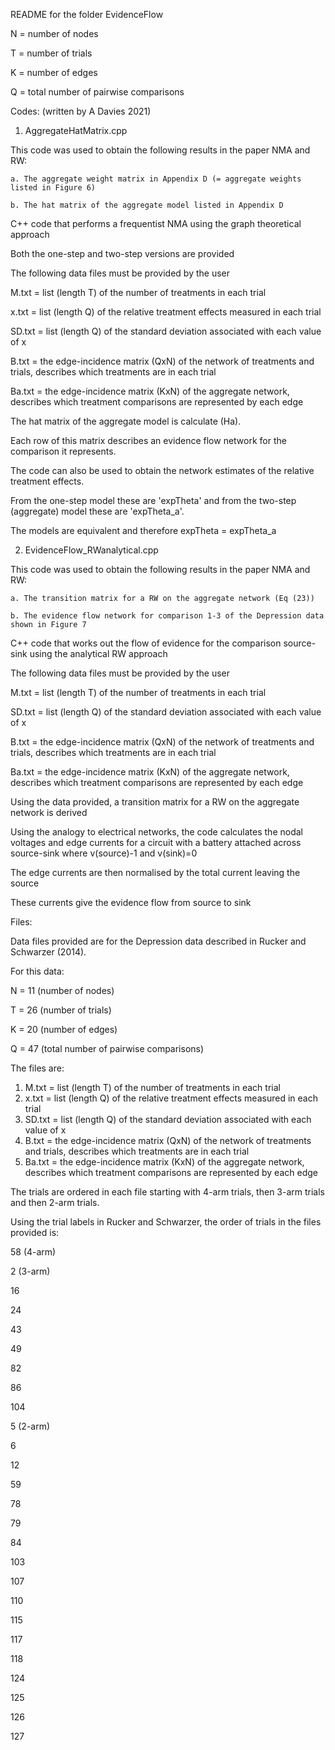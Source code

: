 README for the folder EvidenceFlow

N = number of nodes

T = number of trials

K = number of edges

Q = total number of pairwise comparisons



Codes: (written by A Davies 2021)
1. AggregateHatMatrix.cpp

  This code was used to obtain the following results in the paper NMA and RW:

    a. The aggregate weight matrix in Appendix D (= aggregate weights listed in Figure 6)

    b. The hat matrix of the aggregate model listed in Appendix D

  C++ code that performs a frequentist NMA using the graph theoretical approach
  
  Both the one-step and two-step versions are provided
  
  The following data files must be provided by the user
  
  M.txt = list (length T) of the number of treatments in each trial
  
  x.txt = list (length Q) of the relative treatment effects measured in each trial
  
  SD.txt = list (length Q) of the standard deviation associated with each value of x
  
  B.txt = the edge-incidence matrix (QxN) of the network of treatments and trials, describes which treatments are in each trial
  
  Ba.txt = the edge-incidence matrix (KxN) of the aggregate network, describes which treatment comparisons are represented by each edge


  The hat matrix of the aggregate model is calculate (Ha). 
  
  Each row of this matrix describes an evidence flow network for the comparison it represents. 


  The code can also be used to obtain the network estimates of the relative treatment effects. 
  
  From the one-step model these are 'expTheta' and from the two-step (aggregate) model these are 'expTheta_a'.
  
  The models are equivalent and therefore expTheta = expTheta_a
  

2. EvidenceFlow_RWanalytical.cpp

  This code was used to obtain the following results in the paper NMA and RW:

    a. The transition matrix for a RW on the aggregate network (Eq (23))
  
    b. The evidence flow network for comparison 1-3 of the Depression data shown in Figure 7
  
  
  C++ code that works out the flow of evidence for the comparison source-sink using the analytical RW approach
  
  The following data files must be provided by the user
  
  M.txt = list (length T) of the number of treatments in each trial
  
  SD.txt = list (length Q) of the standard deviation associated with each value of x
  
  B.txt = the edge-incidence matrix (QxN) of the network of treatments and trials, describes which treatments are in each trial
  
  Ba.txt = the edge-incidence matrix (KxN) of the aggregate network, describes which treatment comparisons are represented by each edge


  Using the data provided, a transition matrix for a RW on the aggregate network is derived
  
  Using the analogy to electrical networks, the code calculates the nodal voltages and edge currents for a circuit with a battery attached across source-sink where v(source)-1 and v(sink)=0
  
  The edge currents are then normalised by the total current leaving the source 
  
  These currents give the evidence flow from source to sink

Files:

Data files provided are for the Depression data described in Rucker and Schwarzer (2014). 

For this data:

N = 11 (number of nodes)

T = 26 (number of trials)

K = 20 (number of edges)

Q = 47 (total number of pairwise comparisons)

The files are:

1. M.txt = list (length T) of the number of treatments in each trial
2. x.txt = list (length Q) of the relative treatment effects measured in each trial
3. SD.txt = list (length Q) of the standard deviation associated with each value of x
4. B.txt = the edge-incidence matrix (QxN) of the network of treatments and trials, describes which treatments are in each trial
5. Ba.txt = the edge-incidence matrix (KxN) of the aggregate network, describes which treatment comparisons are represented by each edge

The trials are ordered in each file starting with 4-arm trials, then 3-arm trials and then 2-arm trials.

Using the trial labels in Rucker and Schwarzer, the order of trials in the files provided is:

58    (4-arm)

2     (3-arm)

16

24

43

49

82

86

104

5     (2-arm)

6

12

59

78

79

84

103

107

110

115

117

118

124

125

126

127
